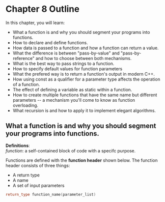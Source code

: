 # Chapter 8 Outline
In this chapter, you will learn:
- What a function is and why you should segment your programs into functions.
- How to declare and define functions.
- How data is passed to a function and how a function can return a value.
- What the difference is between "pass-by-value" and "pass-by-reference" and how to choose between both mechanisms.
- What is the best way to pass strings to a function.
- How to specify default values for function parameters
- What the prefered way is to return a function's output in modern C++.
- How using const as a qualifier for a parameter type affects the operation of a function.
- The effect of defining a variable as static within a function.
- How to create multiple functions that have the same name but different parameters -- a mechanism you'll come to know as function overloading.
- What recursion is and how to apply it to implement elegant algorithms.  

## What a function is and why you should segment your programs into functions.

**Definitions**:  
_function_: a self-contained block of code with a specifc purpose.

Functions are defined with the **function header** shown below. The function header consists of three things:
- A return type
- A name
- A set of input parameters  


```c++
return_type function_name(parameter_list)
```

